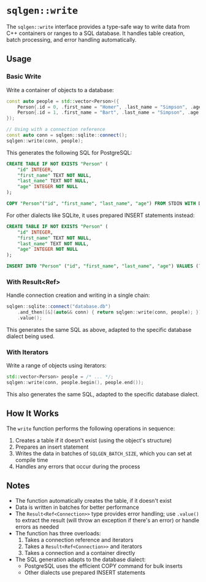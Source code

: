 # `sqlgen::write`

The `sqlgen::write` interface provides a type-safe way to write data from C++ containers or ranges to a SQL database. It handles table creation, batch processing, and error handling automatically.

## Usage

### Basic Write

Write a container of objects to a database:

```cpp
const auto people = std::vector<Person>({
    Person{.id = 0, .first_name = "Homer", .last_name = "Simpson", .age = 45},
    Person{.id = 1, .first_name = "Bart", .last_name = "Simpson", .age = 10}
});

// Using with a connection reference
const auto conn = sqlgen::sqlite::connect();
sqlgen::write(conn, people);
```

This generates the following SQL for PostgreSQL:

```sql
CREATE TABLE IF NOT EXISTS "Person" (
    "id" INTEGER,
    "first_name" TEXT NOT NULL,
    "last_name" TEXT NOT NULL,
    "age" INTEGER NOT NULL
);

COPY "Person"("id", "first_name", "last_name", "age") FROM STDIN WITH DELIMITER '\t' NULL '\e' QUOTE '\a';
```

For other dialects like SQLite, it uses prepared INSERT statements instead:

```sql
CREATE TABLE IF NOT EXISTS "Person" (
    "id" INTEGER,
    "first_name" TEXT NOT NULL,
    "last_name" TEXT NOT NULL,
    "age" INTEGER NOT NULL
);

INSERT INTO "Person" ("id", "first_name", "last_name", "age") VALUES (?, ?, ?, ?);
```

### With Result<Ref<Connection>>

Handle connection creation and writing in a single chain:

```cpp
sqlgen::sqlite::connect("database.db")
    .and_then([&](auto&& conn) { return sqlgen::write(conn, people); })
    .value();
```

This generates the same SQL as above, adapted to the specific database dialect being used.

### With Iterators

Write a range of objects using iterators:

```cpp
std::vector<Person> people = /* ... */;
sqlgen::write(conn, people.begin(), people.end());
```

This also generates the same SQL, adapted to the specific database dialect.

## How It Works

The `write` function performs the following operations in sequence:

1. Creates a table if it doesn't exist (using the object's structure)
2. Prepares an insert statement
3. Writes the data in batches of `SQLGEN_BATCH_SIZE`, which you can set at compile time
4. Handles any errors that occur during the process

## Notes

- The function automatically creates the table, if it doesn't exist
- Data is written in batches for better performance
- The `Result<Ref<Connection>>` type provides error handling; use `.value()` to extract the result (will throw an exception if there's an error) or handle errors as needed
- The function has three overloads:
  1. Takes a connection reference and iterators
  2. Takes a `Result<Ref<Connection>>` and iterators
  3. Takes a connection and a container directly
- The SQL generation adapts to the database dialect:
  - PostgreSQL uses the efficient COPY command for bulk inserts
  - Other dialects use prepared INSERT statements

